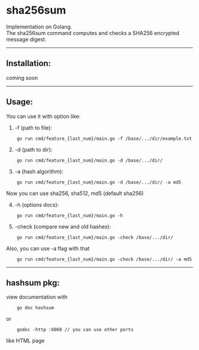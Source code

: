 # sha256sum

Implementation on Golang.<br> 
The sha256sum command computes and checks a SHA256 encrypted message digest.

---
## Installation:

coming soon

---
## Usage:

You can use it with option like:
1. -f (path to file):
```
    go run cmd/feature_{last_num}/main.go -f /base/.../dir/example.txt
```
2. -d (path to dir):
```
    go run cmd/feature_{last_num}/main.go -d /base/.../dir/
```
3. -a (hash algorithm):
```
    go run cmd/feature_{last_num}/main.go -d /base/.../dir/ -a md5
```
Now you can use sha256, sha512, md5 (default sha256)

4. -h (options docs):
```
    go run cmd/feature_{last_num}/main.go -h
```

5. -check (compare new and old hashes):
```
    go run cmd/feature_{last_num}/main.go -check /base/.../dir/
```
Also, you can use -a flag with that
```
    go run cmd/feature_{last_num}/main.go -check /base/.../dir/ -a md5
```

---
## hashsum pkg:
view documentation with
```
    go doc hashsum
```
or
```
    godoc -http :6060 // you can use other ports
```
like HTML page
